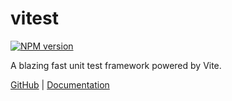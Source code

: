 # vitest

[![NPM version](https://img.shields.io/npm/v/vitest?color=a1b858&label=)](https://www.npmjs.com/package/vitest)

A blazing fast unit test framework powered by Vite.

[GitHub](https://github.com/vitest-dev/vitest) | [Documentation](https://vitest.dev/)
